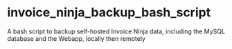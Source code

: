 # invoice_ninja_backup_bash_script
A bash script to backup self-hosted Invoice Ninja data, including the MySQL database and the Webapp, locally then remotely
